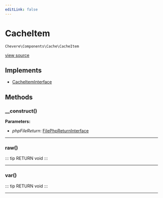```yaml
---
editLink: false
---
```


# CacheItem

`Chevere\Components\Cache\CacheItem`

[view source](https://github.com/chevere/chevere/blob/master/src/Chevere/Components/Cache/CacheItem.php)

## Implements

- [CacheItemInterface](../../Interfaces/Cache/CacheItemInterface.md)

## Methods

### __construct()

**Parameters:**

- *phpFileReturn*: [FilePhpReturnInterface](../../Interfaces/Filesystem/FilePhpReturnInterface.md)

---

### raw()

::: tip RETURN
void
:::

---

### var()

::: tip RETURN
void
:::

---
